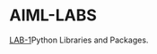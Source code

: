 # AIML-LABS
[LAB-1](https://github.com/TejavathChakridhar/AIML-LABS/blob/main/LAB01.ipynb)Python Libraries and Packages.
